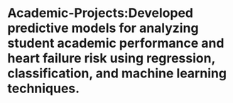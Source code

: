 # Academic-Projects:Developed predictive models for analyzing student academic performance and heart failure risk using regression, classification, and machine learning techniques.
